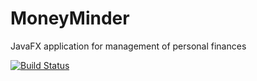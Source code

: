# MoneyMinder
JavaFX application for management of personal finances

[![Build Status](https://travis-ci.com/jaamn/MoneyMinder.svg?branch=master)](https://travis-ci.com/jaamn/MoneyMinder)
